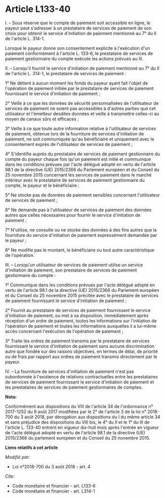# Article L133-40

I. – Sous réserve que le compte de paiement soit accessible en ligne, le payeur peut s'adresser à un prestataire de services
de paiement de son choix pour obtenir le service d'initiation de paiement mentionné au 7° du II de l'article L. 314-1.

Lorsque le payeur donne son consentement explicite à l'exécution d'un paiement conformément à l'article L. 133-6, le
prestataire de services de paiement gestionnaire du compte exécute les actions prévues au III.

II. – Lorsqu'il fournit le service d'initiation de paiement mentionné au 7° du II de l'article L. 314-1, le prestataire de
services de paiement :

1° Ne détient à aucun moment les fonds du payeur ayant fait l'objet de l'opération de paiement initiée par le prestataire de
services de paiement fournissant le service d'initiation de paiement ;

2° Veille à ce que les données de sécurité personnalisées de l'utilisateur de services de paiement ne soient pas accessibles
à d'autres parties que cet utilisateur et l'émetteur desdites données et veille à transmettre celles-ci au moyen de canaux
sûrs et efficaces ;

3° Veille à ce que toute autre information relative à l'utilisateur de services de paiement, obtenue lors de la fourniture de
services d'initiation de paiement, ne soit communiquée qu'au bénéficiaire et uniquement avec le consentement exprès de
l'utilisateur de services de paiement ;

4° S'identifie auprès du prestataire de services de paiement gestionnaire du compte du payeur chaque fois qu'un paiement est
initié et communique dans les conditions prévues par l'acte délégué adopté en vertu de l'article 98.1 de la directive (UE)
2015/2366 du Parlement européen et du Conseil du 25 novembre 2015 concernant les services de paiement dans le marché
intérieur avec le prestataire de services de paiement gestionnaire du compte, le payeur et le bénéficiaire ;

5° Ne stocke pas de données de paiement sensibles concernant l'utilisateur de services de paiement ;

6° Ne demande pas à l'utilisateur de services de paiement des données autres que celles nécessaires pour fournir le service
d'initiation de paiement ;

7° N'utilise, ne consulte ou ne stocke des données à des fins autres que la fourniture du service d'initiation de paiement
expressément demandée par le payeur ;

8° Ne modifie pas le montant, le bénéficiaire ou tout autre caractéristique de l'opération.

III. – Lorsqu'un utilisateur de services de paiement utilise un service d'initiation de paiement, son prestataire de services
de paiement gestionnaire du compte :

1° Communique dans les conditions prévues par l'acte délégué adopté en vertu de l'article 98.1 de la directive (UE) 2015/2366
du Parlement européen et du Conseil du 25 novembre 2015 précitée avec le prestataire de services de paiement fournissant le
service d'initiation de paiement ;

2° Fournit au prestataire de services de paiement fournissant le service d'initiation de paiement, ou met à sa disposition,
immédiatement après réception d'un ordre de paiement, toutes les informations sur l'initiation de l'opération de paiement et
toutes les informations auxquelles il a lui-même accès concernant l'exécution de l'opération de paiement ;

3° Traite les ordres de paiement transmis par le prestataire de services fournissant le service d'initiation de paiement sans
aucune discrimination autre que fondée sur des raisons objectives, en termes de délai, de priorité ou de frais par rapport
aux ordres de paiement transmis directement par le payeur.

IV. – La fourniture de services d'initiation de paiement n'est pas subordonnée à l'existence de relations contractuelles
entre les prestataires de services de paiement fournissant le service d'initiation de paiement et les prestataires de
services de paiement gestionnaires de comptes.

**Nota:**

Conformément aux dispositions du VIII de l'article 34 de l'ordonnance n° 2017-1252 du 9 août 2017 modifiées par le 2° de
l'article 3 de la loi n° 2018-700 du 3 août 2018, par dérogation aux dispositions du I du même article 34 et sans préjudice
des dispositions du VIII bis, le 4° du II et le 1° du III de l'article L. 133-40 entrent en vigueur dix-huit mois après
l'entrée en vigueur de l'acte délégué adopté en vertu de l'article 98.1 de la directive (UE) 2015/2366 du parlement européen
et du Conseil du 25 novembre 2015.

**Liens relatifs à cet article**

_Modifié par_:

  - Loi n°2018-700 du 3 août 2018 - art. 4

_Cite_:

  - Code monétaire et financier - art. L133-6
  - Code monétaire et financier - art. L314-1
